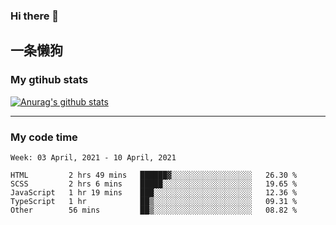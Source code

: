 ### Hi there 👋

## 一条懒狗
<!--
**kiss-me-quickly/kiss-me-quickly** is a ✨ _special_ ✨ repository because its `README.md` (this file) appears on your GitHub profile.

Here are some ideas to get you started:

- 🔭 I’m currently working on ...
- 🌱 I’m currently learning ...
- 👯 I’m looking to collaborate on ...
- 🤔 I’m looking for help with ...
- 💬 Ask me about ...
- 📫 How to reach me: ...
- 😄 Pronouns: ...
- ⚡ Fun fact: ...
-->


### My gtihub stats

[![Anurag's github stats](https://github-readme-stats.vercel.app/api?username=kiss-me-quickly)](https://github.com/anuraghazra/github-readme-stats)

***

### My code time

<!--START_SECTION:waka-->
```text
Week: 03 April, 2021 - 10 April, 2021

HTML         2 hrs 49 mins   ██████▓░░░░░░░░░░░░░░░░░░   26.30 % 
SCSS         2 hrs 6 mins    █████░░░░░░░░░░░░░░░░░░░░   19.65 % 
JavaScript   1 hr 19 mins    ███░░░░░░░░░░░░░░░░░░░░░░   12.36 % 
TypeScript   1 hr            ██▒░░░░░░░░░░░░░░░░░░░░░░   09.31 % 
Other        56 mins         ██▒░░░░░░░░░░░░░░░░░░░░░░   08.82 % 
```
<!--END_SECTION:waka-->
